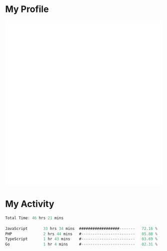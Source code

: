 # My Profile
<img src="https://raw.githubusercontent.com/akmallxx/akmallxx/2f2d024a644949a61dbc923da84b9875860856d3/github-metrics.svg"/>

# My Activity
<!--START_SECTION:waka-->

```rust
Total Time: 46 hrs 21 mins

JavaScript       33 hrs 34 mins  ##################-------   72.16 %
PHP              2 hrs 44 mins   #------------------------   05.88 %
TypeScript       1 hr 43 mins    #------------------------   03.69 %
Go               1 hr 4 mins     #------------------------   02.31 %
```

<!--END_SECTION:waka-->
